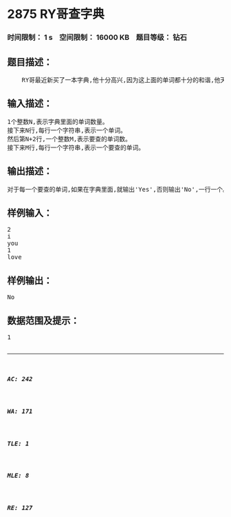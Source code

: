 # 2875 RY哥查字典   
### 时间限制： 1 s&nbsp;&nbsp;&nbsp;&nbsp;空间限制： 16000 KB&nbsp;&nbsp;&nbsp;&nbsp;题目等级： 钻石  
## 题目描述：  

<pre>
    RY哥最近新买了一本字典,他十分高兴,因为这上面的单词都十分的和谐,他天天查字典。
</pre>
  
  
## 输入描述：  

<pre>
1个整数N,表示字典里面的单词数量。
接下来N行,每行一个字符串,表示一个单词。
然后第N+2行,一个整数M,表示要查的单词数。
接下来M行,每行一个字符串,表示一个要查的单词。
</pre>
  
  
## 输出描述：  

<pre>
对于每一个要查的单词,如果在字典里面,就输出'Yes',否则输出'No',一行一个。
</pre>
  
  
## 样例输入：  

<pre>
2
i
you
1
love
</pre>
  
  
## 样例输出：  

<pre>
No
</pre>
  
  
## 数据范围及提示：  

<pre>
1<N<10000
1<M<100
每个单词的长度[1..100]
保证都是小写字母。
</pre>
  
  
***  

##### AC: 242  
##### WA: 171  
##### TLE: 1  
##### MLE: 8  
##### RE: 127  
